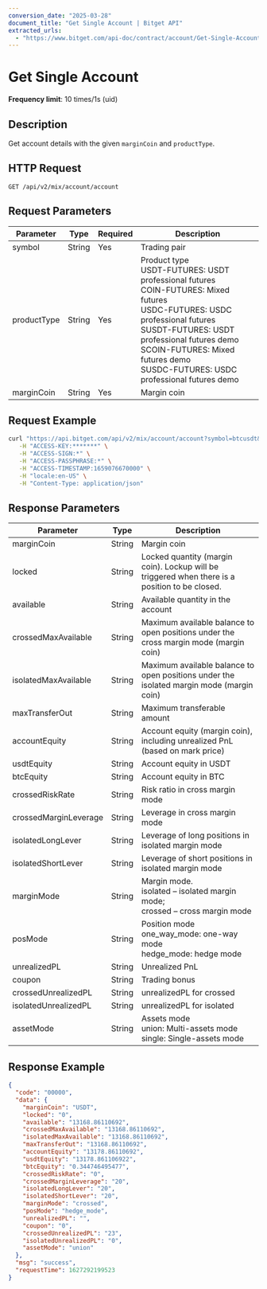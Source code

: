 ```yaml
---
conversion_date: "2025-03-28"
document_title: "Get Single Account | Bitget API"
extracted_urls:
  - "https://www.bitget.com/api-doc/contract/account/Get-Single-Account"
---
```


# Get Single Account

**Frequency limit**: 10 times/1s (uid)

## Description

Get account details with the given `marginCoin` and `productType`.

## HTTP Request

```
GET /api/v2/mix/account/account
```

## Request Parameters

| Parameter    | Type   | Required | Description   |
|--------------|--------|----------|---------------|
| symbol       | String | Yes      | Trading pair  |
| productType  | String | Yes      | Product type<br>USDT-FUTURES: USDT professional futures<br>COIN-FUTURES: Mixed futures<br>USDC-FUTURES: USDC professional futures<br>SUSDT-FUTURES: USDT professional futures demo<br>SCOIN-FUTURES: Mixed futures demo<br>SUSDC-FUTURES: USDC professional futures demo |
| marginCoin   | String | Yes      | Margin coin   |

## Request Example

```bash
curl "https://api.bitget.com/api/v2/mix/account/account?symbol=btcusdt&productType=USDT-FUTURES&marginCoin=usdt" \
   -H "ACCESS-KEY:*******" \
   -H "ACCESS-SIGN:*" \
   -H "ACCESS-PASSPHRASE:*" \
   -H "ACCESS-TIMESTAMP:1659076670000" \
   -H "locale:en-US" \
   -H "Content-Type: application/json"
```

## Response Parameters

| Parameter                  | Type   | Description |
|---------------------------|--------|-------------|
| marginCoin                | String | Margin coin |
| locked                    | String | Locked quantity (margin coin). Lockup will be triggered when there is a position to be closed. |
| available                 | String | Available quantity in the account |
| crossedMaxAvailable       | String | Maximum available balance to open positions under the cross margin mode (margin coin) |
| isolatedMaxAvailable      | String | Maximum available balance to open positions under the isolated margin mode (margin coin) |
| maxTransferOut            | String | Maximum transferable amount |
| accountEquity             | String | Account equity (margin coin), including unrealized PnL (based on mark price) |
| usdtEquity                | String | Account equity in USDT |
| btcEquity                 | String | Account equity in BTC |
| crossedRiskRate           | String | Risk ratio in cross margin mode |
| crossedMarginLeverage     | String | Leverage in cross margin mode |
| isolatedLongLever         | String | Leverage of long positions in isolated margin mode |
| isolatedShortLever        | String | Leverage of short positions in isolated margin mode |
| marginMode                | String | Margin mode.<br>isolated – isolated margin mode;<br>crossed – cross margin mode |
| posMode                   | String | Position mode<br>one_way_mode: one-way mode<br>hedge_mode: hedge mode |
| unrealizedPL              | String | Unrealized PnL |
| coupon                    | String | Trading bonus |
| crossedUnrealizedPL       | String | unrealizedPL for crossed |
| isolatedUnrealizedPL      | String | unrealizedPL for isolated |
| assetMode                 | String | Assets mode<br>union: Multi-assets mode<br>single: Single-assets mode |

## Response Example

```json
{
  "code": "00000",
  "data": {
    "marginCoin": "USDT",
    "locked": "0",
    "available": "13168.86110692",
    "crossedMaxAvailable": "13168.86110692",
    "isolatedMaxAvailable": "13168.86110692",
    "maxTransferOut": "13168.86110692",
    "accountEquity": "13178.86110692",
    "usdtEquity": "13178.861106922",
    "btcEquity": "0.344746495477",
    "crossedRiskRate": "0",
    "crossedMarginLeverage": "20",
    "isolatedLongLever": "20",
    "isolatedShortLever": "20",
    "marginMode": "crossed",
    "posMode": "hedge_mode",
    "unrealizedPL": "",
    "coupon": "0",
    "crossedUnrealizedPL": "23",
    "isolatedUnrealizedPL": "0",
    "assetMode": "union"
  },
  "msg": "success",
  "requestTime": 1627292199523
}
```
